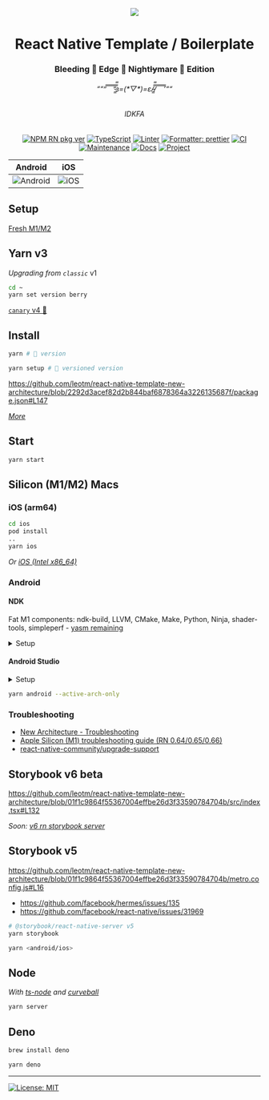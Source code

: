 <p align="center">
  <img src="https://user-images.githubusercontent.com/1881059/159564299-70d98608-6526-4437-ab51-6dc719d541e2.jpg">
</p>

<h1 align="center">React Native Template / Boilerplate</h1>
<h3 align="center">Bleeding 🔪 Edge 🌉 Night<s>ly</s>mare 🌃 Edition</h3>
<h6 align="center">““”̿ ̿ ̿ ̿ ̿’̿’̵͇̿̿з=(*▽*)=ε/̵͇̿̿/̿ ̿ ̿ ̿ ̿’““</h6>
<h6 align="center">IDKFA</h6>

<div align="center">

[![NPM RN pkg ver](https://img.shields.io/badge/React%20Native-0.70.4-red.svg)](https://github.com/facebook/react-native/releases)
[![TypeScript](https://img.shields.io/badge/%3C%2F%3E-TypeScript-%230074c1.svg)](#)
[![Linter](https://badges.aleen42.com/src/eslint.svg)](#)
[![Formatter: prettier](https://img.shields.io/badge/Formatter-Prettier-f8bc45.svg)](#)
[![CI](https://github.com/leotm/react-native-template-new-architecture/actions/workflows/main.yml/badge.svg)](https://github.com/leotm/react-native-template-new-architecture/actions/workflows/main.yml)
[![Maintenance](https://img.shields.io/badge/Maintained%3F-yes-green.svg)](https://github.com/leotm/react-native-template-new-architecture/pulse)
[![Docs](https://img.shields.io/badge/Docs%3F-yes-green.svg)](https://github.com/leotm/react-native-template-new-architecture/wiki)
[![Project](https://img.shields.io/badge/Proj%3F-yes-green.svg)](https://github.com/leotm/react-native-template-new-architecture/projects/1)

</div>

Android | iOS
--- | ---
![Android](https://user-images.githubusercontent.com/1881059/186873376-f79aadd4-db76-4fa3-b403-59d816596459.png) | ![iOS](https://user-images.githubusercontent.com/1881059/186873512-653ae581-dd7e-44d5-afb9-09c916a921e0.png)

## Setup

[Fresh M1/M2](https://github.com/leotm/react-native-template-new-architecture/wiki/M1-Setup)

## Yarn v3

_Upgrading from `classic`_ v1

```sh
cd ~
yarn set version berry
```

[`canary` v4 🚧](https://github.com/leotm/react-native-template-new-architecture/pull/672)

## Install

```sh
yarn # 🍺 version
```

```sh
yarn setup # 🤖 versioned version 
```

https://github.com/leotm/react-native-template-new-architecture/blob/2292d3acef82d2b844baf6878364a3226135687f/package.json#L147

_[More](https://stackoverflow.com/a/70864409/1998086)_

## Start

```sh
yarn start
```

## Silicon (M1/M2) Macs

### iOS (arm64)

```sh
cd ios
pod install
..
yarn ios
```

_Or [iOS (Intel x86_64)](https://github.com/leotm/react-native-template-new-architecture/wiki/(New)-Architecture#building-for-ios-intel-x86_64-architecture)_

### Android

#### NDK

Fat M1 components: ndk-build, LLVM, CMake, Make, Python, Ninja, shader-tools, simpleperf - [yasm remaining](https://github.com/android/ndk/issues/1549)

<details>

<summary>Setup</summary>
    
[Building-from-source#prerequisites](https://github.com/facebook/react-native/wiki/Building-from-source#prerequisites), but with NDK 25.0.8775105

```
# android/local.properties
sdk.dir=/Users/<user>/Library/Android/sdk
ndk.dir=/Users/<user>/Library/Android/sdk/ndk/25.0.8775105
```

_Strip: ` rcX` suffix / (trailing) spaces / final final linebreak - otherwise `fcntl(): Bad file descriptor`_
    
</details>

#### Android Studio

<details>

<summary>Setup</summary>
    
Open [Android Studio - Preview release - Canary build](https://developer.android.com/studio/preview)
- Open Project, set the [JDK](https://github.com/leotm/react-native-template-new-architecture/wiki/Android#jdk)
- [SDK Manager > SDK Tools > NDK > ⬇️ 25.0.8775105](https://user-images.githubusercontent.com/1881059/158474758-c8c1412c-2f35-4d0d-abc7-6ba18c65827c.png)
- Build [all 4 default ABIs](https://github.com/leotm/react-native-template-new-architecture/blob/master/android/gradle.properties#L33) first with other libraries
- Open an arm64 AVD e.g. `Pixel_3a_API_31_arm64-v8a` <s>[Initial Preview v3: Google APIs System Image](https://github.com/google/android-emulator-m1-preview)</s>
- Make Project
    
</details>
  
```sh
yarn android --active-arch-only
```

### Troubleshooting

- [New Architecture - Troubleshooting](https://reactnative.dev/docs/next/new-architecture-troubleshooting)
- [Apple Silicon (M1) troubleshooting guide (RN 0.64/0.65/0.66)](https://github.com/facebook/react-native/issues/31941)
- [react-native-community/upgrade-support](https://github.com/react-native-community/upgrade-support)

## Storybook v6 beta

https://github.com/leotm/react-native-template-new-architecture/blob/01f1c9864f55367004effbe26d3f33590784704b/src/index.tsx#L132
  
_Soon: [v6 rn storybook server](https://github.com/storybookjs/react-native/projects/2#card-68690945)_

## Storybook v5

https://github.com/leotm/react-native-template-new-architecture/blob/01f1c9864f55367004effbe26d3f33590784704b/metro.config.js#L16

- https://github.com/facebook/hermes/issues/135
- https://github.com/facebook/react-native/issues/31969

```sh
# @storybook/react-native-server v5
yarn storybook
```
  
```sh
yarn <android/ios>
```

## Node

_With [ts-node](https://github.com/TypeStrong/ts-node) and [curveball](https://github.com/curveball)_

```sh
yarn server
```
  
## Deno
  
```sh
brew install deno
```
  
```sh
yarn deno
```

---

[![License: MIT](https://img.shields.io/badge/License-MIT-yellow.svg)](#)
